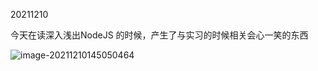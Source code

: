 20211210 

今天在读深入浅出NodeJS 的时候，产生了与实习的时候相关会心一笑的东西

![image-20211210145050464](D:\Reece_Project\FE\NODE_EasyInAndOut\与jiava共存.png)

